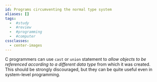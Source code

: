 ```yaml
---
id: Programs circumventing the normal type system
aliases: []
tags:
  -  #study
  -  #review
  -  #programming
  -  #computer
cssclasses:
  - center-images
---
```


C programmers can use `cast` or `union` statement to _allow objects to be referenced according to a different data type_ from which it was created. This should be strongly discouraged, but they can be quite useful even in system-level programming.
